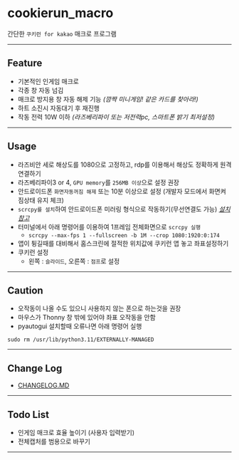 # cookierun_macro

간단한 `쿠키런 for kakao` 매크로 프로그램

---

## Feature

- 기본적인 인게임 매크로
- 각종 창 자동 넘김
- 매크로 방지용 창 자동 해제 기능 *(깜짝 미니게임! 같은 카드를 찾아라!)*
- 하트 소진시 자동대기 후 재진행
- 작동 전력 10W 이하 *(라즈베리파이 또는 저전력pc, 스마트폰 밝기 최저설정)*

---

## Usage

- 라즈비안 세로 해상도를 1080으로 고정하고, rdp를 이용해서 해상도 정확하게 원격 연결하기
- 라즈베리파이3 or 4, `GPU memory`를 `256MB 이상`으로 설정 권장
- 안드로이드폰 `화면자동꺼짐 해제` 또는 10분 이상으로 설정 (개발자 모드에서 화면켜짐상태 유지 체크)
- `scrcpy를 설치`하여 안드로이드폰 미러링 형식으로 작동하기(무선연결도 가능) *[설치 참고](https://syki66.github.io/blog/2021/10/27/scrcpy.html)*
- 터미널에서 아래 명령어를 이용하여 1프레임 전체화면으로 `scrcpy 실행`
    - `scrcpy --max-fps 1 --fullscreen -b 1M --crop 1080:1920:0:174`
- 앱이 튕길때를 대비해서 홈스크린에 절적한 위치값에 쿠키런 앱 놓고 좌표설정하기
- 쿠키런 설정
    - 왼쪽 : `슬라이드`, 오른쪽 : `점프`로 설정

---

## Caution

- 오작동이 나올 수도 있으니 사용하지 않는 폰으로 하는것을 권장
- 마우스가 Thonny 창 밖에 있어야 좌표 오작동을 안함
- pyautogui 설치할때 오류나면 아래 명령어 실행
```
sudo rm /usr/lib/python3.11/EXTERNALLY-MANAGED
```


---

## Change Log

- [CHANGELOG.MD](https://github.com/syki66/cookierun-macro/blob/master/CHANGELOG.MD)

---

## Todo List

- 인게임 매크로 효율 높이기 (사용자 입력받기)
- 전체캡처를 범용으로 바꾸기

---
